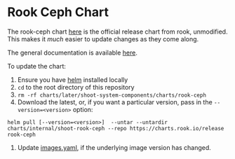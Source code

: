 # Rook Ceph Chart

The rook-ceph chart [here](../charts/internal/shoot-later-components/charts/rook-ceph)
is the official release chart from rook, unmodified. This makes it _much_ easier
to update changes as they come along.

The general documentation is available [here](https://github.com/rook/rook/blob/master/Documentation/helm-operator.md).

To update the chart:

1. Ensure you have [helm](https://helm.sh) installed locally
1. `cd` to the root directory of this repository
1. `rm -rf charts/later/shoot-system-components/charts/rook-ceph`
1. Download the latest, or, if you want a particular version, pass in the `--version=<version>` option:
```console
helm pull [--version=<version>]  --untar --untardir charts/internal/shoot-rook-ceph --repo https://charts.rook.io/release rook-ceph
```
1. Update [images.yaml](../charts/images.yaml), if the underlying image version has changed.
